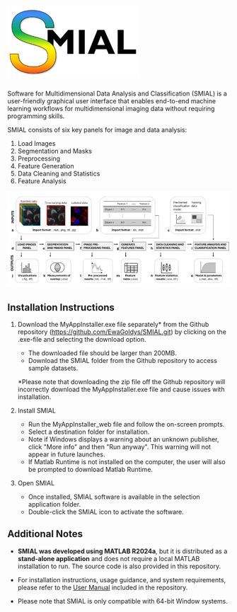 # <img src="Figures/Logo.png" alt="My Figure" width="300"/>

Software for Multidimensional Data Analysis and Classification (SMIAL) is a user-friendly graphical user interface that enables end-to-end machine learning workflows for multidimensional imaging data without requiring programming skills.

SMIAL consists of six key panels for image and data analysis:
  1. Load Images  
  2. Segmentation and Masks  
  3. Preprocessing  
  4. Feature Generation  
  5. Data Cleaning and Statistics  
  6. Feature Analysis

![My Figure](Figures/SMIAL_Overview.tif)

## Installation Instructions

1. Download the MyAppInstaller.exe file separately* from the Github repository (https://github.com/EwaGoldys/SMIAL.git) by clicking on the .exe-file and selecting the download option. 
   - The downloaded file should be larger than 200MB.
   - Download the SMIAL folder from the Github repository to access sample datasets.
     
   *Please note that downloading the zip file off the Github repository will incorrectly download the MyAppInstaller.exe file and cause issues with installation.
  
2. Install SMIAL
   - Run the MyAppInstaller_web file and follow the on-screen prompts.  
   - Select a destination folder for installation. 
   - Note if Windows displays a warning about an unknown publisher, click "More info" and then "Run anyway". This warning will not appear in future launches.
   - If Matlab Runtime is not installed on the computer, the user will also be prompted to download Matlab Runtime.
     
4. Open SMIAL
   - Once installed, SMIAL software is available in the selection application folder.
   - Double-click the SMIAL icon to activate the software.

## Additional Notes

- **SMIAL was developed using MATLAB R2024a**, but it is distributed as a **stand-alone application** and does not require a local MATLAB installation to run. The source code is also provided in this repository.

- For installation instructions, usage guidance, and system requirements, please refer to the [User Manual](SMIAL_Manual.pdf) included in the repository.

- Please note that SMIAL is only compatible with 64-bit Window systems.

